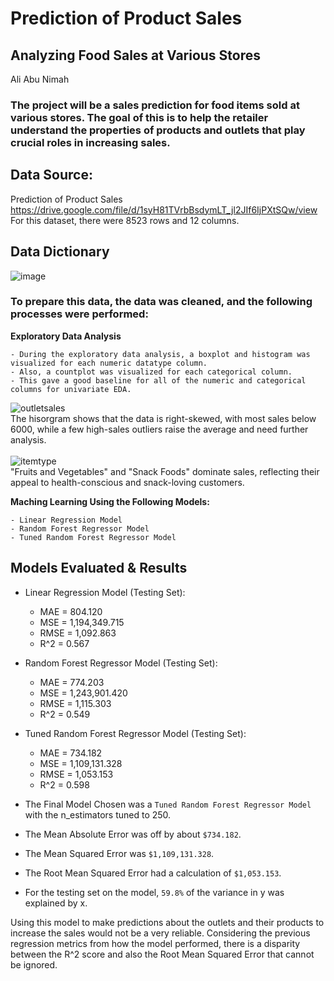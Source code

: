 # Prediction of Product Sales
## Analyzing Food Sales at Various Stores
Ali Abu Nimah
### The project will be a sales prediction for food items sold at various stores. The goal of this is to help the retailer understand the properties of products and outlets that play crucial roles in increasing sales.
## Data Source:
Prediction of Product Sales https://drive.google.com/file/d/1syH81TVrbBsdymLT_jl2JIf6IjPXtSQw/view<br/>
For this dataset, there were 8523 rows and 12 columns.
## Data Dictionary
![image](https://github.com/user-attachments/assets/07569019-756b-45db-86b2-c1602f0ec385)
### To prepare this data, the data was cleaned, and the following processes were performed:
**Exploratory Data Analysis**

```
- During the exploratory data analysis, a boxplot and histogram was visualized for each numeric datatype column.
- Also, a countplot was visualized for each categorical column.
- This gave a good baseline for all of the numeric and categorical columns for univariate EDA.
```
![outletsales](https://github.com/user-attachments/assets/43e4ae84-93ec-4321-a447-c73a60c4476b)</br>
The hisorgram shows that the data is right-skewed, with most sales below 6000, while a few high-sales outliers raise the average and need further analysis.</br></br>
![itemtype](https://github.com/user-attachments/assets/1ed954a7-0eb5-4805-bf0f-6c363e1ffd68)</br>
"Fruits and Vegetables" and "Snack Foods" dominate sales, reflecting their appeal to health-conscious and snack-loving customers.</br>

**Maching Learning Using the Following Models:**
```
- Linear Regression Model
- Random Forest Regressor Model
- Tuned Random Forest Regressor Model
```
## Models Evaluated & Results
- Linear Regression Model (Testing Set):
  - MAE = 804.120
  - MSE = 1,194,349.715
  - RMSE = 1,092.863
  - R^2 = 0.567
- Random Forest Regressor Model (Testing Set):
  - MAE = 774.203
  - MSE = 1,243,901.420
  - RMSE = 1,115.303
  - R^2 = 0.549
- Tuned Random Forest Regressor Model (Testing Set):
  - MAE = 734.182
  - MSE = 1,109,131.328
  - RMSE = 1,053.153
  - R^2 = 0.598

- The Final Model Chosen was a `Tuned Random Forest Regressor Model` with the n_estimators tuned to 250.

- The Mean Absolute Error was off by about `$734.182`.

- The Mean Squared Error was `$1,109,131.328`.

- The Root Mean Squared Error had a calculation of `$1,053.153`.

- For the testing set on the model, `59.8%` of the variance in y was explained by x.

Using this model to make predictions about the outlets and their products to increase the sales would not be a very reliable. Considering the previous regression metrics from how the model performed, there is a disparity between the R^2 score and also the Root Mean Squared Error that cannot be ignored.
